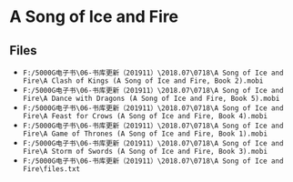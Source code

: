 # A Song of Ice and Fire

## Files

- `F:/5000G电子书\06-书库更新（201911）\2018.07\0718\A Song of Ice and Fire\A Clash of Kings (A Song of Ice and Fire, Book 2).mobi`
- `F:/5000G电子书\06-书库更新（201911）\2018.07\0718\A Song of Ice and Fire\A Dance with Dragons (A Song of Ice and Fire, Book 5).mobi`
- `F:/5000G电子书\06-书库更新（201911）\2018.07\0718\A Song of Ice and Fire\A Feast for Crows (A Song of Ice and Fire, Book 4).mobi`
- `F:/5000G电子书\06-书库更新（201911）\2018.07\0718\A Song of Ice and Fire\A Game of Thrones (A Song of Ice and Fire, Book 1).mobi`
- `F:/5000G电子书\06-书库更新（201911）\2018.07\0718\A Song of Ice and Fire\A Storm of Swords (A Song of Ice and Fire, Book 3).mobi`
- `F:/5000G电子书\06-书库更新（201911）\2018.07\0718\A Song of Ice and Fire\files.txt`
